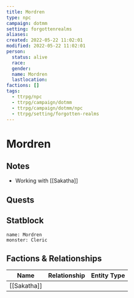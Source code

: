 ```yaml
---
title: Mordren
type: npc
campaign: dotmm
setting: forgottenrealms
aliases: 
created: 2022-05-22 11:02:01
modified: 2022-05-22 11:02:01
person:
  status: alive
  race: 
  gender: 
  name: Mordren
  lastlocation: 
factions: []
tags:
  - ttrpg/npc
  - ttrpg/campaign/dotmm
  - ttrpg/campaign/dotmm/npc
  - ttrpg/setting/forgotten-realms
---
```


# Mordren

## Notes

- Working with [[Sakatha]]

## Quests


## Statblock

```statblock
name: Mordren
monster: Cleric
```


## Factions & Relationships
| Name | Relationship | Entity Type |
| ---- |:------------:| ----------- |
| [[Sakatha]]     |              |             |



